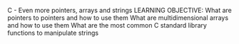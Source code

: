 C - Even more pointers, arrays and strings
LEARNING OBJECTIVE:
                What are pointers to pointers and how to use them
What are multidimensional arrays and how to use them
What are the most common C standard library functions to manipulate strings

